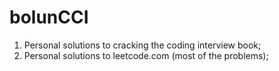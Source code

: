 bolunCCI
========

1) Personal solutions to cracking the coding interview book;
2) Personal solutions to leetcode.com (most of the problems);
